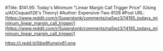 #Title: $141.95: Today's Minimum "Linear Margin Call Trigger Price" (Using u/AOCsquad126's Theory)
#Author: Expensive-Two-8128
#Post URL: [https://www.reddit.com/r/Superstonk/comments/na5wz3/14195_todays_minimum_linear_margin_call_trigger/](https://www.reddit.com/r/Superstonk/comments/na5wz3/14195_todays_minimum_linear_margin_call_trigger/)


https://i.redd.it/0ibp9fumpjy61.png